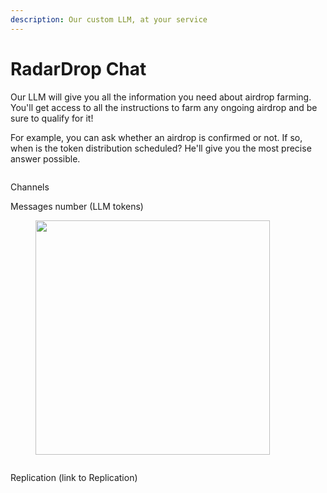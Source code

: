 ```yaml
---
description: Our custom LLM, at your service
---
```


# RadarDrop Chat

Our LLM will give you all the information you need about airdrop farming.\
You'll get access to all the instructions to farm any ongoing airdrop and be sure to qualify for it!

For example, you can ask whether an airdrop is confirmed or not. If so, when is the token distribution scheduled? He'll give you the most precise answer possible.

<figure><img src="../../.gitbook/assets/Screenshot 2024-06-10 at 2.55.49 AM.png" alt=""><figcaption></figcaption></figure>

Channels

Messages number (LLM tokens)&#x20;

<figure><img src="../../.gitbook/assets/Screenshot 2024-06-17 at 10.42.39 PM.png" alt="" width="375"><figcaption></figcaption></figure>



<figure><img src="../../.gitbook/assets/Screenshot 2024-06-10 at 2.56.42 AM (1).png" alt=""><figcaption></figcaption></figure>

Replication (link to Replication)

<figure><img src="../../.gitbook/assets/Screenshot 2024-06-10 at 2.58.42 AM (1).png" alt=""><figcaption></figcaption></figure>
